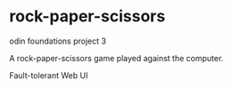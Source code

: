 # rock-paper-scissors
odin foundations project 3

A rock-paper-scissors game played against the computer. 

Fault-tolerant Web UI

